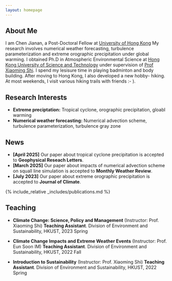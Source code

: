 ```yaml
---
layout: homepage
---
```


## About Me
I am Chen Jianan, a Post-Doctoral Fellow at [University of Hong Kong](https://www.hku.hk/) My research involves numerical weather forecasting, turbulence parameterization and extreme orographic precipitation under global warming. I obtained Ph.D in Atmospheric Environmental Science at [Hong Kong University of Science and Technology](https://en.wikipedia.org/wiki/Hong_Kong_University_of_Science_and_Technology) under supervision of [Prof Xiaoming Shi](https://facultyprofiles.hkust.edu.hk/profiles.php?profile=xiaoming-shi-shixm). I spend my lesisure time in playing badminton and body building. After moving to Hong Kong, I also developed a new hobby- hiking. At most weekends, I visit various hiking trails with friends :- ). 


## Research Interests

- **Extreme preciptation:** Tropical cyclone, orographic precipitation, gloabl warming
- **Numerical weather forecasting:** Numerical advection scheme, turbulence parameterization, turbulence gray zone 


## News
- **[April 2025]** Our paper about tropical cyclone precipitation is accepted to **Geophysical Reseach Letters**.
- **[March 2025]** Our paper about impacts of numerical advection scheme on squall line simulation is accepted to **Monthly Weather Review**.
- **[July 2023]**  Our paper about extreme orographic precipitation is accepted to **Journal of Climate**.


{% include_relative _includes/publications.md %}



<!-- {% include_relative _includes/services.md %} -->

## Teaching 

- **Climate Change: Science, Policy and Management** (Instructor: Prof. Xiaoming Shi)
**Teaching Assistant**. Division of Environment and Sustainability, HKUST, 2023 Spring

- **Climate Change Impacts and Extreme Weather Events** (Instructor: Prof. Eun Soon IM)
**Teaching Assistant**. Division of Environment and Sustainability, HKUST, 2022 Fall

- **Introduction to Sustainability** (Instructor: Prof. Xiaoming Shi)
**Teaching Assistant**. Division of Environment and Sustainability, HKUST, 2022 Spring

